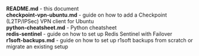 **README.md** - this document  
**checkpoint-vpn-ubuntu.md** - guide on how to add a Checkpoint (L2TP/IPSec) VPN client for Ubuntu  
**python-cheatsheet.md** - Python cheatsheet  
**redis-sentinel** - guide on how to set up Redis Sentinel with Failover  
**r1soft-backups.md** - guide on how to set up r1soft backups from scratch or migrate an existing setup  
